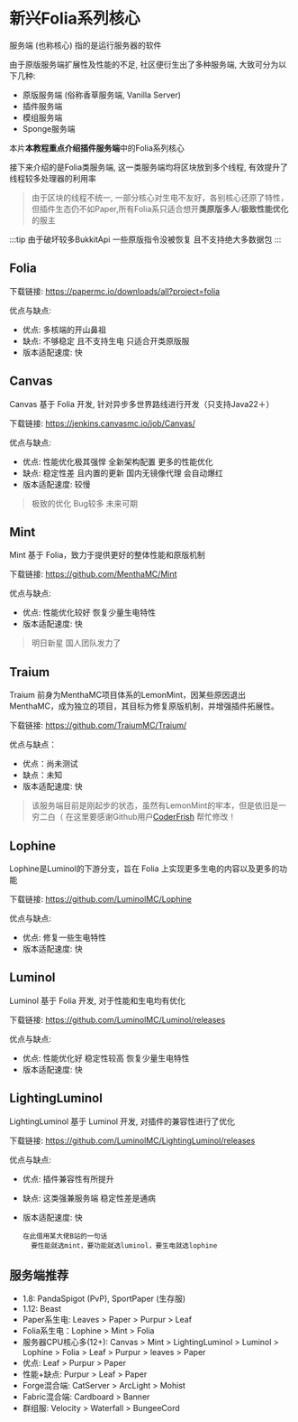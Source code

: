 # 新兴Folia系列核心

服务端 (也称核心) 指的是运行服务器的软件

由于原版服务端扩展性及性能的不足, 社区便衍生出了多种服务端, 大致可分为以下几种:
- 原版服务端 (俗称香草服务端, Vanilla Server)
- 插件服务端
- 模组服务端
- Sponge服务端

本片**本教程重点介绍插件服务端**中的Folia系列核心

接下来介绍的是Folia类服务端, 这一类服务端均将区块放到多个线程, 有效提升了线程较多处理器的利用率
> 由于区块的线程不统一, 一部分核心对生电不友好，各别核心还原了特性，但插件生态仍不如Paper,所有Folia系只适合想开**类原版多人**/**极致性能优化**的服主

:::tip
由于破坏较多BukkitApi 一些原版指令没被恢复 且不支持绝大多数据包
:::

## Folia

下载链接: https://papermc.io/downloads/all?project=folia

优点与缺点:
- 优点: 多核端的开山鼻祖
- 缺点: 不够稳定 且不支持生电 只适合开类原版服
- 版本适配速度: 快

## Canvas

Canvas 基于 Folia 开发, 针对异步多世界路线进行开发（只支持Java22＋）

下载链接: https://jenkins.canvasmc.io/job/Canvas/

优点与缺点:
- 优点: 性能优化极其强悍 全新架构配置 更多的性能优化
- 缺点: 稳定性差 且内置的更新 国内无镜像代理 会自动爆红
- 版本适配速度: 较慢
> 极致的优化 Bug较多 未来可期

## Mint
Mint 基于 Folia，致力于提供更好的整体性能和原版机制

下载链接: https://github.com/MenthaMC/Mint

优点与缺点:
- 优点: 性能优化较好 恢复少量生电特性
- 版本适配速度: 快
> 明日新星 国人团队发力了

## Traium
Traium 前身为MenthaMC项目体系的LemonMint，因某些原因退出MenthaMC，成为独立的项目，其目标为修复原版机制，并增强插件拓展性。

下载链接: https://github.com/TraiumMC/Traium/

优点与缺点：
- 优点：尚未测试
- 缺点：未知
- 版本适配速度: 快
> 该服务端目前是刚起步的状态，虽然有LemonMint的牢本，但是依旧是一穷二白（
> 在这里要感谢Github用户[CoderFrish](https://github.com/CoderFrish) 帮忙修改！

## Lophine
Lophine是Luminol的下游分支，旨在 Folia 上实现更多生电的内容以及更多的功能

下载链接: https://github.com/LuminolMC/Lophine

优点与缺点:
- 优点: 修复一些生电特性
- 版本适配速度: 快

## Luminol

Luminol 基于 Folia 开发, 对于性能和生电均有优化

下载链接: https://github.com/LuminolMC/Luminol/releases

优点与缺点:
- 优点: 性能优化好 稳定性较高 恢复少量生电特性
- 版本适配速度: 快

## LightingLuminol

LightingLuminol 基于 Luminol 开发, 对插件的兼容性进行了优化

下载链接: https://github.com/LuminolMC/LightingLuminol/releases

优点与缺点:
- 优点: 插件兼容性有所提升
- 缺点: 这类强兼服务端 稳定性差是通病
- 版本适配速度: 快

      在此借用某大佬B站的一句话
        要性能就选mint，要功能就选luminol，要生电就选lophine

## 服务端推荐

- 1.8: PandaSpigot (PvP), SportPaper (生存服)
- 1.12: Beast
- Paper系生电: Leaves > Paper > Purpur > Leaf
- Folia系生电：Lophine > Mint > Folia
- 服务器CPU核心多(12+): Canvas > Mint > LightingLuminol > Luminol > Lophine > Folia > Leaf > Purpur > leaves > Paper
- 优点: Leaf > Purpur > Paper 
- 性能+缺点: Purpur > Leaf > Paper
- Forge混合端: CatServer > ArcLight > Mohist
- Fabric混合端: Cardboard > Banner
- 群组服: Velocity > Waterfall > BungeeCord
